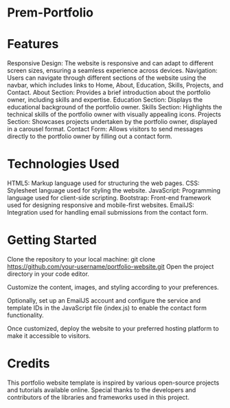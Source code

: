 # Prem-Portfolio

# Features
Responsive Design: The website is responsive and can adapt to different screen sizes, ensuring a seamless experience across devices.
Navigation: Users can navigate through different sections of the website using the navbar, which includes links to Home, About, Education, Skills, Projects, and Contact.
About Section: Provides a brief introduction about the portfolio owner, including skills and expertise.
Education Section: Displays the educational background of the portfolio owner.
Skills Section: Highlights the technical skills of the portfolio owner with visually appealing icons.
Projects Section: Showcases projects undertaken by the portfolio owner, displayed in a carousel format.
Contact Form: Allows visitors to send messages directly to the portfolio owner by filling out a contact form.

# Technologies Used
HTML5: Markup language used for structuring the web pages.
CSS: Stylesheet language used for styling the website.
JavaScript: Programming language used for client-side scripting.
Bootstrap: Front-end framework used for designing responsive and mobile-first websites.
EmailJS: Integration used for handling email submissions from the contact form.

# Getting Started
Clone the repository to your local machine:
git clone https://github.com/your-username/portfolio-website.git
Open the project directory in your code editor.

Customize the content, images, and styling according to your preferences.

Optionally, set up an EmailJS account and configure the service and template IDs in the JavaScript file (index.js) to enable the contact form functionality.

Once customized, deploy the website to your preferred hosting platform to make it accessible to visitors.

# Credits
This portfolio website template is inspired by various open-source projects and tutorials available online. Special thanks to the developers and contributors of the libraries and frameworks used in this project.

